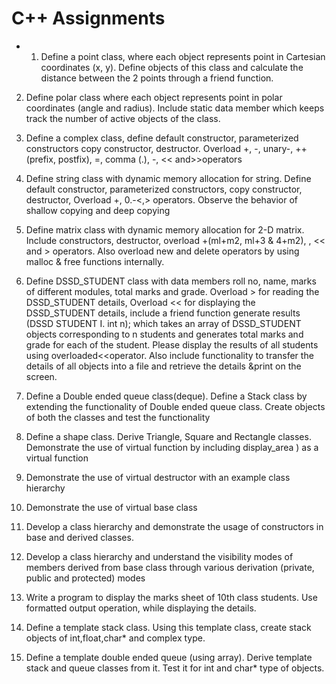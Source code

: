 # C++ Assignments

 - 1. Define a point class, where each object represents point in Cartesian
coordinates (x, y). Define objects of this class and calculate the distance
between the 2 points through a friend function.

2. Define polar class where each object represents point in polar coordinates
(angle and radius). Include static data member which keeps track the number
of active objects of the class.

3. Define a complex class, define default constructor, parameterized constructors
copy constructor, destructor. Overload +, -, unary-, ++ (prefix, postfix), =,
comma (.), -, << and>>operators

4. Define string class with dynamic memory allocation for string. Define default
constructor, parameterized constructors, copy constructor, destructor,
Overload +, 0.-<,> operators. Observe the behavior of shallow copying
and deep copying

5. Define matrix class with dynamic memory allocation for 2-D matrix. Include
constructors, destructor, overload +(ml+m2, ml+3 & 4+m2), , << and >
operators. Also overload new and delete operators by using malloc & free
functions internally.

6. Define DSSD_STUDENT class with data members roll no, name, marks of
different modules, total marks and grade. Overload > for reading the
DSSD_STUDENT details, Overload << for displaying the DSSD_STUDENT
details, include a friend function generate results (DSSD STUDENT I. int
n); which takes an array of DSSD_STUDENT objects corresponding to n
students and generates total marks and grade for each of the student. Please
display the results of all students using overloaded<<operator. Also include
functionality to transfer the details of all objects into a file and retrieve the
details &print on the screen.

7. Define a Double ended queue class(deque). Define a Stack class by extending the
functionality of Double ended queue class. Create objects of both the classes
and test the functionality

8. Define a shape class. Derive Triangle, Square and Rectangle classes.
Demonstrate the use of virtual function by including display_area ) as a
virtual function

9. Demonstrate the use of virtual destructor with an example class hierarchy

10. Demonstrate the use of virtual base class

11. Develop a class hierarchy and demonstrate the usage of constructors in base
and derived classes.

12. Develop a class hierarchy and understand the visibility modes of members
derived from base class through various derivation (private, public and protected) modes
13. Write a program to display the marks sheet of 10th class students. Use formatted output operation, while displaying the details.

14. Define a template stack class. Using this template class, create stack objects of int,float,char* and complex type.

15. Define a template double ended queue (using array). Derive template stack and
queue classes from it. Test it for int and char* type of objects.

